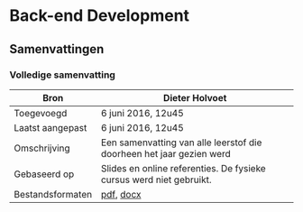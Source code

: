 # Back-end Development

## Samenvattingen

### Volledige samenvatting
| Bron             	| Dieter Holvoet                                                                                   	|
|------------------	|--------------------------------------------------------------------------------------------------	|
| Toegevoegd       	| 6 juni 2016, 12u45                                                                               	|
| Laatst aangepast 	| 6 juni 2016, 12u45                                                                               	|
| Omschrijving     	| Een samenvatting van alle leerstof die doorheen het jaar gezien werd                             	|
| Gebaseerd op     	| Slides en online referenties. De fysieke cursus werd niet gebruikt.                              	|
| Bestandsformaten 	| [pdf](DieterHolvoet-VolledigeSamenvatting.pdf), [docx](DieterHolvoet-VolledigeSamenvatting.docx) 	|                                                      	|
